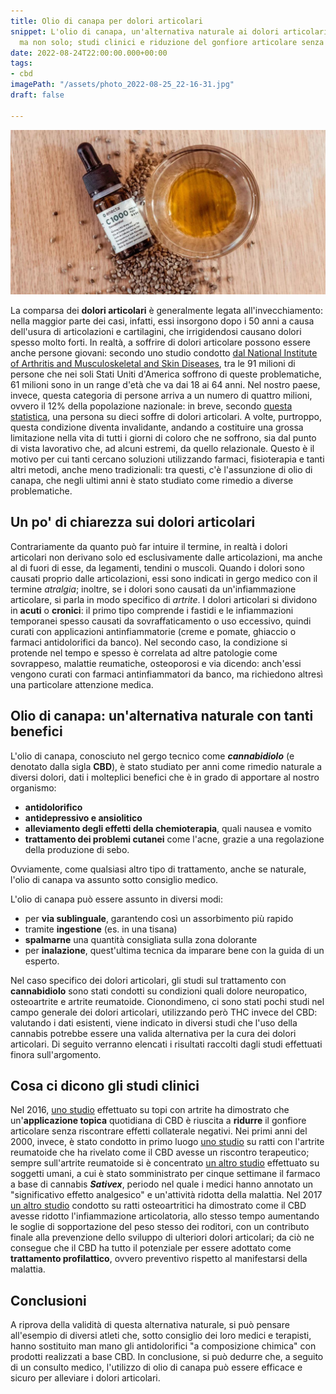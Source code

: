```yaml
---
title: Olio di canapa per dolori articolari
snippet: L'olio di canapa, un'alternativa naturale ai dolori articolari. Un antidolorifico
  ma non solo; studi clinici e riduzione del gonfiore articolare senza effetti collaterali
date: 2022-08-24T22:00:00.000+00:00
tags:
- cbd
imagePath: "/assets/photo_2022-08-25_22-16-31.jpg"
draft: false

---
```

![](/assets/photo_2022-08-25_22-16-31.jpg)

La comparsa dei **dolori articolari** è generalmente legata all'invecchiamento: nella maggior parte dei casi, infatti, essi insorgono dopo i 50 anni a causa dell'usura di articolazioni e cartilagini, che irrigidendosi causano dolori spesso molto forti. In realtà, a soffrire di dolori articolare possono essere anche persone giovani: secondo uno studio condotto [dal National Institute of Arthritis and Musculoskeletal and Skin Diseases](https://archive.niams.nih.gov/newsroom/spotlight-on-research/updated-estimates-suggest-higher-number-us-adults-arthritis "National Institute of Arthritis and Musculoskeletal and Skin Diseases"), tra le 91 milioni di persone che nei soli Stati Uniti d'America soffrono di queste problematiche, 61 milioni sono in un range d'età che va dai 18 ai 64 anni.
Nel nostro paese, invece, questa categoria di persone arriva a un numero di quattro milioni, ovvero il 12% della popolazione nazionale: in breve, secondo [questa statistica](https://www.insalutenews.it/in-salute/osteoartrosi-ne-soffrono-4-milioni-di-italiani-al-via-nuove-terapie-infiltrative/ "questa statistica"), una persona su dieci soffre di dolori articolari.
A volte, purtroppo, questa condizione diventa invalidante, andando a costituire una grossa limitazione nella vita di tutti i giorni di coloro che ne soffrono, sia dal punto di vista lavorativo che, ad alcuni estremi, da quello relazionale.
Questo è il motivo per cui tanti cercano soluzioni utilizzando farmaci, fisioterapia e tanti altri metodi, anche meno tradizionali: tra questi, c'è l'assunzione di olio di canapa, che negli ultimi anni è stato studiato come rimedio a diverse problematiche.

## Un po' di chiarezza sui dolori articolari

Contrariamente da quanto può far intuire il termine, in realtà i dolori articolari non derivano solo ed esclusivamente dalle articolazioni, ma anche al di fuori di esse, da legamenti, tendini o muscoli. Quando i dolori sono causati proprio dalle articolazioni, essi sono indicati in gergo medico con il termine _atralgia_; inoltre, se i dolori sono causati da un'infiammazione articolare, si parla in modo specifico di _artrite_.
I dolori articolari si dividono in **acuti** o **cronici**: il primo tipo comprende i fastidi e le infiammazioni temporanei spesso causati da sovraffaticamento o uso eccessivo, quindi curati con applicazioni antinfiammatorie (creme e pomate, ghiaccio o farmaci antidolorifici da banco). Nel secondo caso, la condizione si protende nel tempo e spesso è correlata ad altre patologie come sovrappeso, malattie reumatiche, osteoporosi e via dicendo: anch'essi vengono curati con farmaci antinfiammatori da banco, ma richiedono altresì una particolare attenzione medica.

## Olio di canapa: un'alternativa naturale con tanti benefici

L'olio di canapa, conosciuto nel gergo tecnico come **_cannabidiolo_** (e denotato dalla sigla **CBD**), è stato studiato per anni come rimedio naturale a diversi dolori, dati i molteplici benefici che è in grado di apportare al nostro organismo:

- **antidolorifico**
- **antidepressivo e ansiolitico**
- **alleviamento degli effetti della chemioterapia**, quali nausea e vomito
- **trattamento dei problemi cutanei** come l'acne, grazie a una regolazione della produzione di sebo.

Ovviamente, come qualsiasi altro tipo di trattamento, anche se naturale, l'olio di canapa va assunto sotto consiglio medico.

L'olio di canapa può essere assunto in diversi modi:

- per **via sublinguale**, garantendo così un assorbimento più rapido
- tramite **ingestione** (es. in una tisana)
- **spalmarne** una quantità consigliata sulla zona dolorante
- per **inalazione**, quest'ultima tecnica da imparare bene con la guida di un esperto.

Nel caso specifico dei dolori articolari, gli studi sul trattamento con **cannabidiolo** sono stati condotti su condizioni quali dolore neuropatico, osteoartrite e artrite reumatoide. Cionondimeno, ci sono stati pochi studi nel campo generale dei dolori articolari, utilizzando però THC invece del CBD: valutando i dati esistenti, viene indicato in diversi studi che l'uso della cannabis potrebbe essere una valida alternativa per la cura dei dolori articolari.
Di seguito verranno elencati i risultati raccolti dagli studi effettuati finora sull'argomento.

## Cosa ci dicono gli studi clinici

Nel 2016, [uno studio](https://www.ncbi.nlm.nih.gov/pmc/articles/PMC4851925/ "ridurre il gonfiore articolare") effettuato su topi con artrite ha dimostrato che un'**applicazione topica** quotidiana di CBD è riuscita a **ridurre** il gonfiore articolare senza riscontrare effetti collaterale negativi.
Nei primi anni del 2000, invece, è stato condotto in primo luogo [uno studio](https://pubmed.ncbi.nlm.nih.gov/18728714/ "artrite reumatoide cannabis") su ratti con l'artrite reumatoide che ha rivelato come il CBD avesse un riscontro terapeutico; sempre sull'artrite reumatoide si è concentrato [un altro studio](https://pubmed.ncbi.nlm.nih.gov/33004159/ "sativex studio cannabis") effettuato su soggetti umani, a cui è stato somministrato per cinque settimane il farmaco a base di cannabis **_Sativex_**, periodo nel quale i medici hanno annotato un "significativo effetto analgesico" e un'attività ridotta della malattia.
Nel 2017 [un altro studio](https://www.ncbi.nlm.nih.gov/pmc/articles/PMC5690292/ "CBD ridotto l'infiammazione articolatoria") condotto su ratti osteoartritici ha dimostrato come il CBD avesse ridotto l'infiammazione articolatoria, allo stesso tempo aumentando le soglie di sopportazione del peso stesso dei roditori, con un contributo finale alla prevenzione dello sviluppo di ulteriori dolori articolari; da ciò ne consegue che il CBD ha tutto il potenziale per essere adottato come **trattamento profilattico**, ovvero preventivo rispetto al manifestarsi della malattia.

## Conclusioni

A riprova della validità di questa alternativa naturale, si può pensare all'esempio di diversi atleti che, sotto consiglio dei loro medici e terapisti, hanno sostituito man mano gli antidolorifici "a composizione chimica" con prodotti realizzati a base CBD.
In conclusione, si può dedurre che, a seguito di un consulto medico, l'utilizzo di olio di canapa può essere efficace e sicuro per alleviare i dolori articolari.
